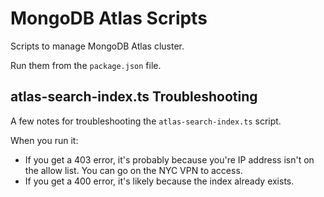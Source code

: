 # MongoDB Atlas Scripts

Scripts to manage MongoDB Atlas cluster.

Run them from the `package.json` file.

## atlas-search-index.ts Troubleshooting

A few notes for troubleshooting the `atlas-search-index.ts` script.

When you run it:

- If you get a 403 error, it's probably because you're IP address isn't on the allow list.
  You can go on the NYC VPN to access.
- If you get a 400 error, it's likely because the index already exists.
